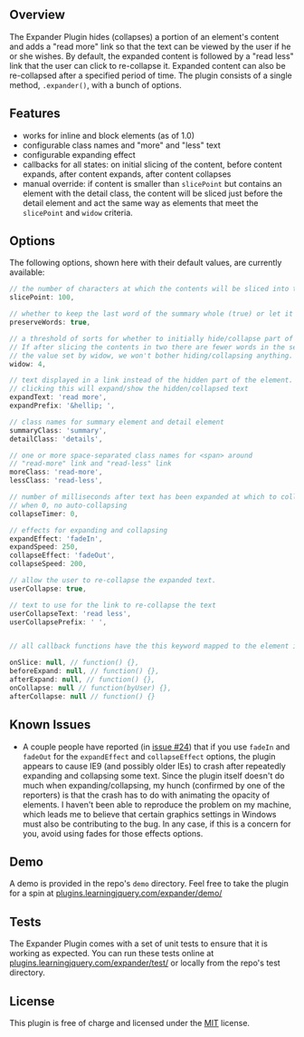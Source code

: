 ## Overview

The Expander Plugin hides (collapses) a portion of an element's content and adds a "read more" link so that the text can be viewed by the user if he or she wishes. By default, the expanded content is followed by a "read less" link that the user can click to re-collapse it. Expanded content can also be re-collapsed after a specified period of time. The plugin consists of a single method, `.expander()`, with a bunch of options.

## Features

* works for inline and block elements (as of 1.0)
* configurable class names and "more" and "less" text
* configurable expanding effect
* callbacks for all states: on initial slicing of the content, before content expands, after content expands, after content collapses
* manual override: if content is smaller than `slicePoint` but contains an element with the detail class, the content will be sliced just before the detail element and act the same way as elements that meet the `slicePoint` and `widow` criteria.


## Options

The following options, shown here with their default values, are currently available:

```javascript
// the number of characters at which the contents will be sliced into two parts.
slicePoint: 100,

// whether to keep the last word of the summary whole (true) or let it slice in the middle of a word (false)
preserveWords: true,

// a threshold of sorts for whether to initially hide/collapse part of the element's contents.
// If after slicing the contents in two there are fewer words in the second part than
// the value set by widow, we won't bother hiding/collapsing anything.
widow: 4,

// text displayed in a link instead of the hidden part of the element.
// clicking this will expand/show the hidden/collapsed text
expandText: 'read more',
expandPrefix: '&hellip; ',

// class names for summary element and detail element
summaryClass: 'summary',
detailClass: 'details',

// one or more space-separated class names for <span> around
// "read-more" link and "read-less" link
moreClass: 'read-more',
lessClass: 'read-less',

// number of milliseconds after text has been expanded at which to collapse the text again.
// when 0, no auto-collapsing
collapseTimer: 0,

// effects for expanding and collapsing
expandEffect: 'fadeIn',
expandSpeed: 250,
collapseEffect: 'fadeOut',
collapseSpeed: 200,

// allow the user to re-collapse the expanded text.
userCollapse: true,

// text to use for the link to re-collapse the text
userCollapseText: 'read less',
userCollapsePrefix: ' ',


// all callback functions have the this keyword mapped to the element in the jQuery set when .expander() is called

onSlice: null, // function() {},
beforeExpand: null, // function() {},
afterExpand: null, // function() {},
onCollapse: null // function(byUser) {},
afterCollapse: null // function() {}
```

## Known Issues

* A couple people have reported (in [issue #24](https://github.com/kswedberg/jquery-expander/issues/24)) that if you use `fadeIn` and
`fadeOut` for the `expandEffect` and `collapseEffect` options, the plugin
appears to cause IE9 (and possibly older IEs) to crash after repeatedly
expanding and collapsing some text. Since the plugin itself doesn't do much
when expanding/collapsing, my hunch (confirmed by one of the reporters) is
that the crash has to do with animating the opacity of elements. I haven't
been able to reproduce the problem on my machine, which leads me to believe
that certain graphics settings in Windows must also be contributing to the
bug. In any case, if this is a concern for you, avoid using fades for those
effects options.

## Demo

A demo is provided in the repo's `demo` directory. Feel free to take the plugin for a spin at [plugins.learningjquery.com/expander/demo/][3]

## Tests

The Expander Plugin comes with a set of unit tests to ensure that it is working as expected. You can run these tests online at [plugins.learningjquery.com/expander/test/][1] or locally from the repo's test directory.

## License

This plugin is free of charge and licensed under the [MIT][2] license.

[1]: http://plugins.learningjquery.com/expander/test/
[2]: http://www.opensource.org/licenses/mit-license.php
[3]: http://plugins.learningjquery.com/expander/demo/
